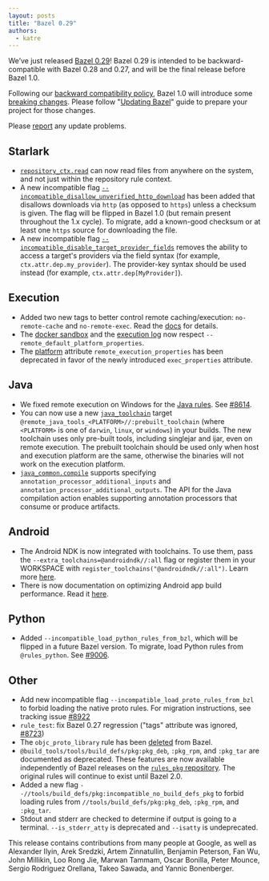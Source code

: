 ```yaml
---
layout: posts
title: "Bazel 0.29"
authors:
  - katre
---
```


We’ve just released [Bazel 0.29](https://github.com/bazelbuild/bazel/releases/tag/0.29.0)! Bazel 0.29 is intended to be backward-compatible with Bazel 0.28 and 0.27, and will be the final release before Bazel 1.0.

Following our [backward compatibility policy](https://docs.bazel.build/versions/master/backward-compatibility.html), Bazel 1.0 will introduce some [breaking changes](https://github.com/bazelbuild/bazel/labels/breaking-change-1.0). Please follow  "[Updating Bazel](https://docs.bazel.build/versions/master/updating-bazel.html)" guide to prepare your project for those changes.

Please [report](https://github.com/bazelbuild/bazel/issues/new) any update problems.

## Starlark

*   [`repository_ctx.read`](https://docs.bazel.build/versions/master/skylark/lib/repository_ctx.html#read) can now read files from anywhere on the system, and not just within the repository rule context.
*   A new incompatible flag [`--incompatible_disallow_unverified_http_download`](https://github.com/bazelbuild/bazel/issues/8607) has been added that disallows downloads via `http` (as opposed to `https`) unless a checksum is given. The flag will be flipped in Bazel 1.0 (but remain present throughout the 1.x cycle). To migrate, add a known-good checksum or at least one `https` source for downloading the file.
*   A new incompatible flag [`--incompatible_disable_target_provider_fields`](https://github.com/bazelbuild/bazel/issues/9014) removes the ability to access a target's providers via the field syntax (for example, `ctx.attr.dep.my_provider`). The provider-key syntax should be used instead (for example, `ctx.attr.dep[MyProvider]`).


## Execution

*   Added two new tags to better control remote caching/execution: `no-remote-cache` and `no-remote-exec`. Read the [docs](https://docs.bazel.build/versions/master/be/common-definitions.html#common-attributes) for details.
*   The [docker sandbox](https://docs.bazel.build/versions/master/remote-execution-sandbox.html) and the [execution log](https://docs.bazel.build/versions/master/remote-execution-caching-debug.html) now respect `--remote_default_platform_properties`.
*   The [platform](https://docs.bazel.build/versions/master/be/platform.html#platform) attribute `remote_execution_properties` has been deprecated in favor of the newly introduced `exec_properties` attribute.


## Java

*   We fixed remote execution on Windows for the [Java rules](https://docs.bazel.build/versions/master/be/java.html). See [#8614](https://github.com/bazelbuild/bazel/issues/8614).
*   You can now use a new [`java_toolchain`](https://docs.bazel.build/versions/master/be/java.html#java_toolchain) target `@remote_java_tools_<PLATFORM>//:prebuilt_toolchain` (where `<PLATFORM>` is one of `darwin`, `linux`, or `windows`) in your builds. The new toolchain uses only pre-built tools, including singlejar and ijar, even on remote execution. The prebuilt toolchain  should be used only when host and execution platform are the same, otherwise the binaries will not work on the execution platform.
*   [`java_common.compile`](https://docs.bazel.build/versions/master/skylark/lib/java_common.html#compile) supports specifying `annotation_processor_additional_inputs` and `annotation_processor_additional_outputs`. The API for the Java compilation action enables supporting annotation processors that consume or produce artifacts.


## Android

*   The Android NDK is now integrated with toolchains. To use them, pass the `--extra_toolchains=@androidndk//:all` flag or register them in your WORKSPACE with `register_toolchains("@androidndk//:all")`. Learn more [here](https://docs.bazel.build/versions/master/android-ndk.html#integration-with-platforms-and-toolchains).
*   There is now documentation on optimizing Android app build performance. Read it [here](https://docs.bazel.build/versions/0.29.0/android-build-performance.html).


## Python

*   Added `--incompatible_load_python_rules_from_bzl`, which will be flipped in a future Bazel version. To migrate, load Python rules from `@rules_python`. See [#9006](https://github.com/bazelbuild/bazel/issues/9006).


## Other

*   Add new incompatible flag `--incompatible_load_proto_rules_from_bzl` to forbid loading the native proto rules. For migration instructions, see tracking issue [#8922](https://github.com/bazelbuild/bazel/issues/8922)
*   `rule_test`: fix Bazel 0.27 regression ("tags" attribute was ignored, [#8723](https://github.com/bazelbuild/bazel/issues/8723))
*   The `objc_proto_library` rule has been [deleted](https://github.com/bazelbuild/bazel/issues/7348) from Bazel.
*   `@build_tools/tools/build_defs/pkg:pkg_deb`, `:pkg_rpm`, and `:pkg_tar` are documented as deprecated. These features are now available independently of Bazel releases on the [`rules_pkg` repository](https://github.com/bazelbuild/rules_pkg/tree/master/pkg). The original rules will continue to exist until Bazel 2.0.
*   Added a new flag `--//tools/build_defs/pkg:incompatible_no_build_defs_pkg` to forbid loading rules from `//tools/build_defs/pkg:pkg_deb`, `:pkg_rpm`, and `:pkg_tar`.
*   Stdout and stderr are checked to determine if output is going to a terminal. `--is_stderr_atty` is deprecated and `--isatty` is undeprecated.

This release contains contributions from many people at Google, as well as Alexander Ilyin, Arek Sredzki, Artem Zinnatullin, Benjamin Peterson, Fan Wu, John Millikin, Loo Rong Jie, Marwan Tammam, Oscar Bonilla, Peter Mounce, Sergio Rodriguez Orellana, Takeo Sawada, and Yannic Bonenberger.

